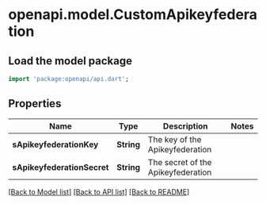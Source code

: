 # openapi.model.CustomApikeyfederation

## Load the model package
```dart
import 'package:openapi/api.dart';
```

## Properties
Name | Type | Description | Notes
------------ | ------------- | ------------- | -------------
**sApikeyfederationKey** | **String** | The key of the Apikeyfederation | 
**sApikeyfederationSecret** | **String** | The secret of the Apikeyfederation | 

[[Back to Model list]](../README.md#documentation-for-models) [[Back to API list]](../README.md#documentation-for-api-endpoints) [[Back to README]](../README.md)


